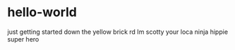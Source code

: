 # hello-world
just getting started down the yellow brick rd
Im scotty your loca ninja hippie super hero
